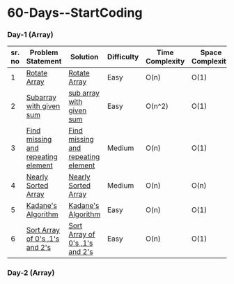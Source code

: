 # 60-Days--StartCoding

### Day-1 (Array) ###
 | sr. no| Problem Statement  | Solution   | Difficulty  | Time Complexity | Space Complexity |
|---|---|---|---|---|---|
| 1  |  [Rotate Array ](https://practice.geeksforgeeks.org/problems/rotate-array-by-n-elements-1587115621/1)| [Rotate Array]()  | Easy  |O(n)  |  O(1) |
| 2  |  [Subarray with given sum](https://practice.geeksforgeeks.org/problems/subarray-with-given-sum/0)| [sub array with given sum ]()  | Easy  |O(n^2)  |  O(1) |
| 3 |  [Find missing and repeating element ](https://practice.geeksforgeeks.org/problems/find-missing-and-repeating/0)| [Find missing and repeating element]()  | Medium  |O(n)  |  O(1) |
| 4  |  [Nearly Sorted Array](https://practice.geeksforgeeks.org/problems/nearly-sorted-algorithm/0)| [ Nearly Sorted Array]()  | Medium  |O(n)  |  O(n) |
| 5  |  [Kadane's Algorithm](https://practice.geeksforgeeks.org/problems/kadanes-algorithm/0)| [Kadane's Algorithm]()  | Easy  |O(n)  |  O(1) |
| 6 |  [Sort Array of 0's ,1's and 2's](https://practice.geeksforgeeks.org/problems/sort-an-array-of-0s-1s-and-2s4231/1)| [Sort Array of 0's ,1's and 2's]()  | Easy  |O(n)  |  O(1) |
### Day-2 (Array) ###
